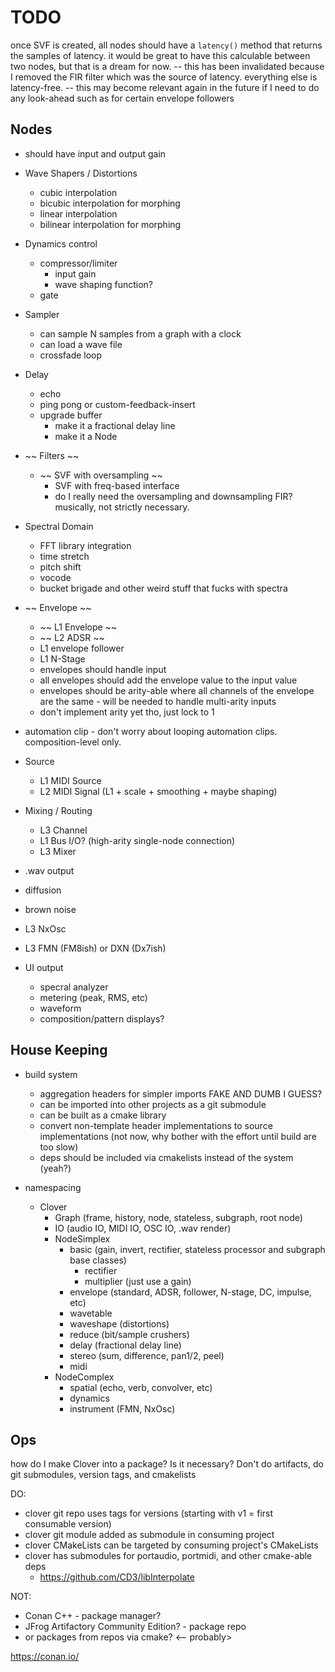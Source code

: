 # TODO

once SVF is created, all nodes should have a `latency()` method that returns the samples of latency. it would be great to have this calculable between two nodes, but that is a dream for now.
-- this has been invalidated because I removed the FIR filter which was the source of latency. everything else is latency-free.
-- this may become relevant again in the future if I need to do any look-ahead such as for certain envelope followers

## Nodes

- should have input and output gain

- Wave Shapers / Distortions
  - cubic interpolation
  - bicubic interpolation for morphing
  - linear interpolation
  - bilinear interpolation for morphing
- Dynamics control
  - compressor/limiter
    - input gain
    - wave shaping function?
  - gate
- Sampler
  - can sample N samples from a graph with a clock
  - can load a wave file
  - crossfade loop
- Delay
  - echo
  - ping pong or custom-feedback-insert
  - upgrade buffer
    - make it a fractional delay line
    - make it a Node
- ~~ Filters ~~
  - ~~ SVF with oversampling ~~
    - SVF with freq-based interface
    - do I really need the oversampling and downsampling FIR? musically, not strictly necessary.
- Spectral Domain
  - FFT library integration
  - time stretch
  - pitch shift
  - vocode
  - bucket brigade and other weird stuff that fucks with spectra
- ~~ Envelope ~~
  - ~~ L1 Envelope ~~
  - ~~ L2 ADSR ~~
  - L1 envelope follower
  - L1 N-Stage
  - envelopes should handle input
  - all envelopes should add the envelope value to the input value
  - envelopes should be arity-able where all channels of the envelope are the same - will be needed to handle multi-arity inputs
  - don't implement arity yet tho, just lock to 1
- automation clip - don't worry about looping automation clips. composition-level only.
- Source
  - L1 MIDI Source
  - L2 MIDI Signal (L1 + scale + smoothing + maybe shaping)
- Mixing / Routing
  - L3 Channel
  - L1 Bus I/O? (high-arity single-node connection)
  - L3 Mixer
- .wav output
- diffusion
- brown noise
- L3 NxOsc
- L3 FMN (FM8ish) or DXN (Dx7ish)
- UI output
  - specral analyzer
  - metering (peak, RMS, etc)
  - waveform
  - composition/pattern displays?

## House Keeping

- build system

  - aggregation headers for simpler imports FAKE AND DUMB I GUESS?
  - can be imported into other projects as a git submodule
  - can be built as a cmake library
  - convert non-template header implementations to source implementations (not now, why bother with the effort until build are too slow)
  - deps should be included via cmakelists instead of the system (yeah?)

- namespacing
  - Clover
    - Graph (frame, history, node, stateless, subgraph, root node)
    - IO (audio IO, MIDI IO, OSC IO, .wav render)
    - NodeSimplex
      - basic (gain, invert, rectifier, stateless processor and subgraph base classes)
        - rectifier
        - multiplier (just use a gain)
      - envelope (standard, ADSR, follower, N-stage, DC, impulse, etc)
      - wavetable
      - waveshape (distortions)
      - reduce (bit/sample crushers)
      - delay (fractional delay line)
      - stereo (sum, difference, pan1/2, peel)
      - midi
    - NodeComplex
      - spatial (echo, verb, convolver, etc)
      - dynamics
      - instrument (FMN, NxOsc)

## Ops

how do I make Clover into a package? Is it necessary? Don't do artifacts, do git submodules, version tags, and cmakelists

DO:

- clover git repo uses tags for versions (starting with v1 = first consumable version)
- clover git module added as submodule in consuming project
- clover CMakeLists can be targeted by consuming project's CMakeLists
- clover has submodules for portaudio, portmidi, and other cmake-able deps
  - https://github.com/CD3/libInterpolate

NOT:

- Conan C++ - package manager?
- JFrog Artifactory Community Edition? - package repo
- or packages from repos via cmake? <-- probably>

https://conan.io/
